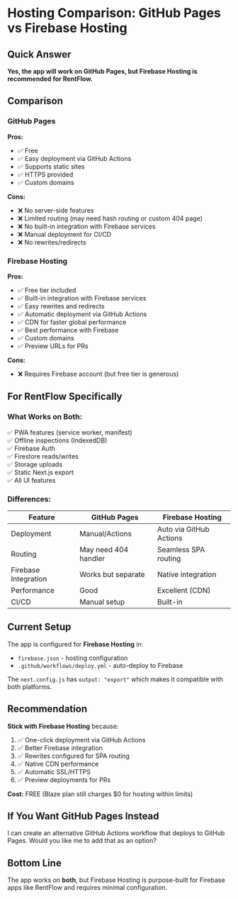 # Hosting Comparison: GitHub Pages vs Firebase Hosting

## Quick Answer

**Yes, the app will work on GitHub Pages, but Firebase Hosting is recommended for RentFlow.**

## Comparison

### GitHub Pages
**Pros:**
- ✅ Free
- ✅ Easy deployment via GitHub Actions
- ✅ Supports static sites
- ✅ HTTPS provided
- ✅ Custom domains

**Cons:**
- ❌ No server-side features
- ❌ Limited routing (may need hash routing or custom 404 page)
- ❌ No built-in integration with Firebase services
- ❌ Manual deployment for CI/CD
- ❌ No rewrites/redirects

### Firebase Hosting
**Pros:**
- ✅ Free tier included
- ✅ Built-in integration with Firebase services
- ✅ Easy rewrites and redirects
- ✅ Automatic deployment via GitHub Actions
- ✅ CDN for faster global performance
- ✅ Best performance with Firebase
- ✅ Custom domains
- ✅ Preview URLs for PRs

**Cons:**
- ❌ Requires Firebase account (but free tier is generous)

## For RentFlow Specifically

### What Works on Both:
✅ PWA features (service worker, manifest)  
✅ Offline inspections (IndexedDB)  
✅ Firebase Auth  
✅ Firestore reads/writes  
✅ Storage uploads  
✅ Static Next.js export  
✅ All UI features  

### Differences:

| Feature | GitHub Pages | Firebase Hosting |
|---------|--------------|------------------|
| Deployment | Manual/Actions | Auto via GitHub Actions |
| Routing | May need 404 handler | Seamless SPA routing |
| Firebase Integration | Works but separate | Native integration |
| Performance | Good | Excellent (CDN) |
| CI/CD | Manual setup | Built-in |

## Current Setup

The app is configured for **Firebase Hosting** in:
- `firebase.json` - hosting configuration
- `.github/workflows/deploy.yml` - auto-deploy to Firebase

The `next.config.js` has `output: "export"` which makes it compatible with both platforms.

## Recommendation

**Stick with Firebase Hosting** because:
1. ✅ One-click deployment via GitHub Actions
2. ✅ Better Firebase integration
3. ✅ Rewrites configured for SPA routing
4. ✅ Native CDN performance
5. ✅ Automatic SSL/HTTPS
6. ✅ Preview deployments for PRs

**Cost:** FREE (Blaze plan still charges $0 for hosting within limits)

## If You Want GitHub Pages Instead

I can create an alternative GitHub Actions workflow that deploys to GitHub Pages. Would you like me to add that as an option?

## Bottom Line

The app works on **both**, but Firebase Hosting is purpose-built for Firebase apps like RentFlow and requires minimal configuration.

